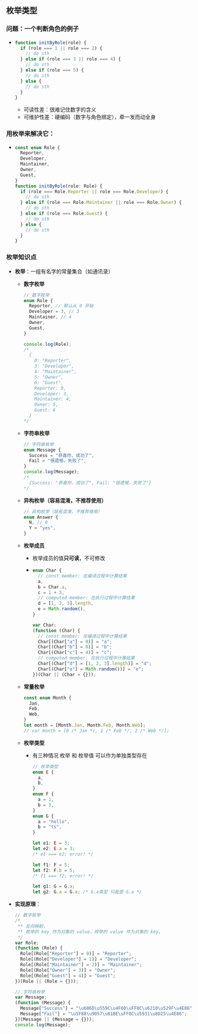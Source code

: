 ## 枚举类型

### 问题：一个判断角色的例子

- ```js
  function initByRole(role) {
    if (role === 1 || role === 2) {
      // do sth
    } else if (role === 3 || role === 4) {
      // do sth
    } else if (role === 5) {
      // do sth
    } else {
      // do sth
    }
  }
  ```
  - 可读性差：很难记住数字的含义
  - 可维护性差：硬编码（数字与角色绑定），牵一发而动全身

### 用枚举来解决它：

- ```ts
  const enum Role {
    Reporter,
    Developer,
    Maintainer,
    Owner,
    Guest,
  }
  function initByRole(role: Role) {
    if (role === Role.Reporter || role === Role.Developer) {
      // do sth
    } else if (role === Role.Maintainer || role === Role.Owner) {
      // do sth
    } else if (role === Role.Guest) {
      // do sth
    } else {
      // do sth
    }
  }
  ```

### 枚举知识点

- **枚举**：一组有名字的常量集合（如通讯录）

  - **数字枚举**

    ```ts
    // 数字枚举
    enum Role {
      Reporter, // 默认从 0 开始
      Developer = 3, // 3
      Maintainer, // 4
      Owner,
      Guest,
    }

    console.log(Role);
    /* 
      {
        0: "Reporter", 
        3: "Developer", 
        4: "Maintainer", 
        5: "Owner", 
        6: "Guest", 
        Reporter: 0, 
        Developer: 3, 
        Maintainer: 4, 
        Owner: 5, 
        Guest: 6
      }
    */
    ```

  - **字符串枚举**

    ```ts
    // 字符串枚举
    enum Message {
      Success = "恭喜你，成功了",
      Fail = "很遗憾，失败了",
    }
    console.log(Message);
    /*
      {Success: "恭喜你，成功了", Fail: "很遗憾，失败了"}
    */
    ```

  - **异构枚举（容易混淆，不推荐使用）**

    ```ts
    // 异构枚举（容易混淆，不推荐使用）
    enum Answer {
      N, // 0
      Y = "yes",
    }
    ```

  - **枚举成员**
    - 枚举成员的值**只可读**，不可修改
    - ```ts
      enum Char {
        // const member: 在编译过程中计算结果
        a,
        b = Char.a,
        c = 1 + 3,
        // computed member: 在执行过程中计算结果
        d = [1, 2, 3].length,
        e = Math.random(),
      }
      ```
      ```js
      var Char;
      (function (Char) {
        // const member: 在编译过程中计算结果
        Char[(Char["a"] = 0)] = "a";
        Char[(Char["b"] = 0)] = "b";
        Char[(Char["c"] = 4)] = "c";
        // computed member: 在执行过程中计算结果
        Char[(Char["d"] = [1, 2, 3].length)] = "d";
        Char[(Char["e"] = Math.random())] = "e";
      })(Char || (Char = {}));
      ```
  - **常量枚举**
    ```ts
    const enum Month {
      Jan,
      Feb,
      Web,
    }
    let month = [Month.Jan, Month.Feb, Month.Web];
    // var month = [0 /* Jan */, 1 /* Feb */, 2 /* Web */];
    ```
  - **枚举类型**

    - 有三种情况 枚举 和 枚举值 可以作为单独类型存在

      ```ts
      // 枚举类型
      enum E {
        a,
        b,
      }
      enum F {
        a = 1,
        b = 3,
      }
      enum G {
        a = "hello",
        b = "ts",
      }

      let e1: E = 3;
      let e2: E.a = 3;
      /* e1 === e2; error! */

      let f1: F = 5;
      let f2: F.b = 5;
      /* f1 === f2; error! */

      let g1: G = G.a;
      let g2: G.a = G.a; /* G.a类型 只能是 G.a */
      ```

- **实现原理**：

  ```js
  // 数字枚举
  /*
   ** 反向映射，
   ** 枚举的 key 作为对象的 value，枚举的 value 作为对象的 key。
   */
  var Role;
  (function (Role) {
    Role[(Role["Reporter"] = 0)] = "Reporter";
    Role[(Role["Developer"] = 1)] = "Developer";
    Role[(Role["Maintainer"] = 2)] = "Maintainer";
    Role[(Role["Owner"] = 3)] = "Owner";
    Role[(Role["Guest"] = 4)] = "Guest";
  })(Role || (Role = {}));

  // 字符串枚举
  var Message;
  (function (Message) {
    Message["Success"] = "\u606D\u559C\u4F60\uFF0C\u6210\u529F\u4E86";
    Message["Fail"] = "\u5F88\u9057\u61BE\uFF0C\u5931\u8D25\u4E86";
  })(Message || (Message = {}));
  console.log(Message);
  ```
